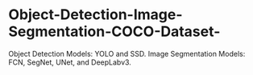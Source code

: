 # Object-Detection-Image-Segmentation-COCO-Dataset-
Object Detection Models: YOLO and SSD. Image Segmentation Models: FCN, SegNet, UNet, and DeepLabv3. 
